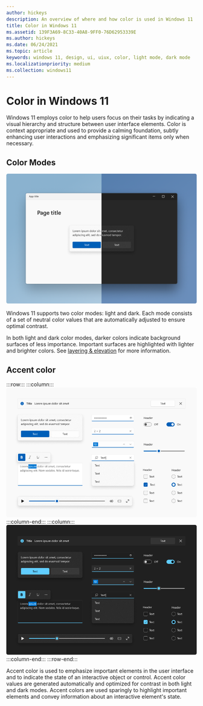 ```yaml
---
author: hickeys
description: An overview of where and how color is used in Windows 11
title: Color in Windows 11
ms.assetid: 139F3A69-8C33-40A8-9FF0-76D62953339E
ms.author: hickeys
ms.date: 06/24/2021
ms.topic: article
keywords: windows 11, design, ui, uiux, color, light mode, dark mode
ms.localizationpriority: medium
ms.collection: windows11
---
```


# Color in Windows 11

Windows 11 employs color to help users focus on their tasks by indicating a visual hierarchy and structure between user interface elements. Color is context appropriate and used to provide a calming foundation, subtly enhancing user interactions and emphasizing significant items only when necessary.

## Color Modes

![Color hero image](images/color_hero_1880.png)

Windows 11 supports two color modes: light and dark. Each mode consists of a set of neutral color values that are automatically adjusted to ensure optimal contrast.

In both light and dark color modes, darker colors indicate background surfaces of less importance. Important surfaces are highlighted with lighter and brighter colors. See [layering & elevation](layering.md) for more information.

## Accent color

:::row:::
    :::column:::
        ![Assorted controls in light mode](images/color_light_controls_940.png)
    :::column-end:::
    :::column:::
        ![Assorted controls in dark mode](images/color_dark_controls_940.png)
    :::column-end:::
:::row-end:::

Accent color is used to emphasize important elements in the user interface and to indicate the state of an interactive object or control. Accent color values are generated automatically and optimized for contrast in both light and dark modes. Accent colors are used sparingly to highlight important elements and convey information about an interactive element's state.

